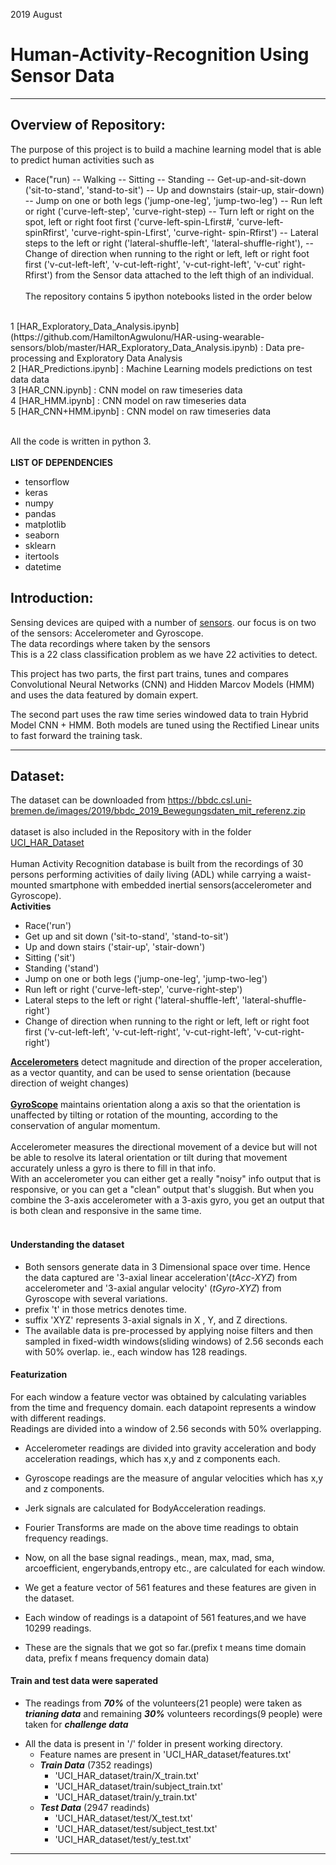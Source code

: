 2019 August

Human-Activity-Recognition Using Sensor Data 
=======================================


---------------------------------------------------------------------------

Overview of Repository:
----------------------------------

The purpose of this project is to build a machine learning model that is able to predict human activities such as 

- Race("run) -- Walking -- Sitting -- Standing -- Get-up-and-sit-down ('sit-to-stand', 'stand-to-sit') -- Up and downstairs (stair-up, stair-down) -- Jump on one or both legs ('jump-one-leg', 'jump-two-leg') -- Run left or right ('curve-left-step', 'curve-right-step)       -- Turn left or right on the spot, left or right foot first ('curve-left-spin-Lfirst#, 'curve-left-spinRfirst', 'curve-right-spin-Lfirst', 'curve-right- spin-Rfirst') 
-- Lateral steps to the left or right ('lateral-shuffle-left', 'lateral-shuffle-right'), 
-- Change of direction when running to the right or left, left or right foot first ('v-cut-left-left',
'v-cut-left-right', 'v-cut-right-left', 'v-cut' right-Rfirst') from the Sensor data attached to the left thigh of an individual. 
<br><br>
The repository contains 5 ipython notebooks listed in the order below
<br>
1 [HAR_Exploratory_Data_Analysis.ipynb](https://github.com/HamiltonAgwulonu/HAR-using-wearable-sensors/blob/master/HAR_Exploratory_Data_Analysis.ipynb) : Data pre-processing and Exploratory Data Analysis
<br>
2 [HAR_Predictions.ipynb] : Machine Learning models predictions on test data data
<br>
3 [HAR_CNN.ipynb]  : CNN model on raw timeseries data
<br>
4 [HAR_HMM.ipynb] : CNN model on raw timeseries data
<br>
5 [HAR_CNN+HMM.ipynb] : CNN model on raw timeseries data
<br><br>

All the code is written in python 3.
<br><br>
**LIST OF DEPENDENCIES**
* tensorflow
* keras
* numpy
* pandas
* matplotlib
* seaborn
* sklearn
* itertools
* datetime


Introduction:
------------------

Sensing devices are quiped with a number of [sensors](https://www.gsmarena.com/glossary.php3?term=sensors). our focus is on two of the sensors: Accelerometer and Gyroscope.
<br>
The data recordings where taken by the sensors
<br>
This is a 22 class classification problem as we have 22 activities to detect.<br>

This project has two parts, the first part trains, tunes and compares Convolutional Neural Networks (CNN) and Hidden Marcov Models (HMM) and uses the data featured by domain expert.<br>
 
The second part uses the raw time series windowed data to train Hybrid Model CNN + HMM. Both models are tuned using the Rectified Linear units to fast forward the training task.

-----------------------------------------------------

Dataset:
--------

The dataset can be downloaded from
https://bbdc.csl.uni-bremen.de/images/2019/bbdc_2019_Bewegungsdaten_mit_referenz.zip
<br><br>
dataset is also included in the Repository with in the folder [UCI_HAR_Dataset](https://github.com/HamiltonAgwulonu/HAR-using-wearable-sensors)
<br><br>
Human Activity Recognition database is built from the recordings of 30 persons performing activities of daily living (ADL) while carrying a waist-mounted smartphone with embedded inertial sensors(accelerometer and Gyroscope).
<br>
**Activities**
* Race('run')
* Get up and sit down ('sit-to-stand', 'stand-to-sit')
* Up and down stairs ('stair-up', 'stair-down')
* Sitting ('sit')
* Standing ('stand')
* Jump on one or both legs ('jump-one-leg', 'jump-two-leg')
* Run left or right ('curve-left-step', 'curve-right-step')
* Lateral steps to the left or right ('lateral-shuffle-left', 'lateral-shuffle-right')
* Change of direction when running to the right or left, left or right foot first  ('v-cut-left-left',
'v-cut-left-right', 'v-cut-right-left', 'v-cut-right-right')

[**Accelerometers**](https://en.wikipedia.org/wiki/Accelerometer) detect magnitude and direction of the proper acceleration, as a vector quantity, and can be used to sense orientation (because direction of weight changes)
<br><br>
[**GyroScope**](https://en.wikipedia.org/wiki/Gyroscope) maintains orientation along a axis so that the orientation is unaffected by tilting or rotation of the mounting, according to the conservation of angular momentum.
<br><br>
Accelerometer measures the directional movement of a device but will not be able to resolve its lateral orientation or tilt during that movement accurately unless a gyro is there to fill in that info.
<br>
With an accelerometer you can either get a really "noisy" info output that is responsive, or you can get a "clean" output that's sluggish. But when you combine the 3-axis accelerometer with a 3-axis gyro, you get an output that is both clean and responsive in the same time.
<br><br>
#### Understanding the dataset
* Both sensors generate data in 3 Dimensional space over time. Hence the data captured are '3-axial linear acceleration'(_tAcc-XYZ_) from accelerometer and '3-axial angular velocity' (_tGyro-XYZ_) from Gyroscope with several variations.
* prefix 't' in those metrics denotes time.
* suffix 'XYZ' represents 3-axial signals in X , Y, and Z directions.
* The available data is pre-processed by applying noise filters and then sampled in fixed-width windows(sliding windows) of 2.56 seconds each with 50% overlap. ie., each window has 128 readings.
#### Featurization
For each window a feature vector was obtained by calculating variables from the time and frequency domain. each datapoint represents a window with different readings.<br>
Readings are divided into a window of 2.56 seconds with 50% overlapping. 
* Accelerometer readings are divided into gravity acceleration and body acceleration readings,
  which has x,y and z components each.

* Gyroscope readings are the measure of angular velocities which has x,y and z components.

* Jerk signals are calculated for BodyAcceleration readings.

* Fourier Transforms are made on the above time readings to obtain frequency readings.

* Now, on all the base signal readings., mean, max, mad, sma, arcoefficient, engerybands,entropy etc., are calculated for each window.

* We get a feature vector of 561 features and these features are given in the dataset.

* Each window of readings is a datapoint of 561 features,and we have 10299 readings.

* These are the signals that we got so far.(prefix t means time domain data, prefix f means frequency domain data)

#### Train and test data were saperated

 - The readings from ___70%___ of the volunteers(21 people) were taken as ___trianing data___ and remaining ___30%___ volunteers recordings(9 people) were taken for ___challenge data___
* All the data is present in '/' folder in present working directory.
     - Feature names are present in 'UCI_HAR_dataset/features.txt'
     - ___Train Data___ (7352 readings)
         - 'UCI_HAR_dataset/train/X_train.txt'
         - 'UCI_HAR_dataset/train/subject_train.txt'
         - 'UCI_HAR_dataset/train/y_train.txt'
     - ___Test Data___ (2947 readinds)
         - 'UCI_HAR_dataset/test/X_test.txt'
         - 'UCI_HAR_dataset/test/subject_test.txt'
         - 'UCI_HAR_dataset/test/y_test.txt'
 
-------------------------------------------------------------------------------
